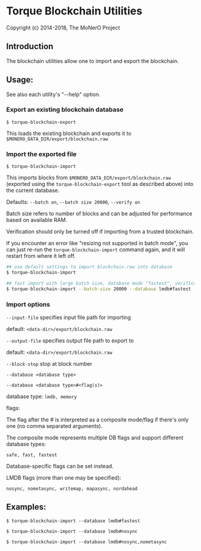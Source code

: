 # Torque Blockchain Utilities

Copyright (c) 2014-2018, The MoNerO Project

## Introduction

The blockchain utilities allow one to import and export the blockchain.

## Usage:

See also each utility's "--help" option.

### Export an existing blockchain database

`$ torque-blockchain-export`

This loads the existing blockchain and exports it to `$MONERO_DATA_DIR/export/blockchain.raw`

### Import the exported file

`$ torque-blockchain-import`

This imports blocks from `$MONERO_DATA_DIR/export/blockchain.raw` (exported using the
`torque-blockchain-export` tool as described above) into the current database.

Defaults: `--batch on`, `--batch size 20000`, `--verify on`

Batch size refers to number of blocks and can be adjusted for performance based on available RAM.

Verification should only be turned off if importing from a trusted blockchain.

If you encounter an error like "resizing not supported in batch mode", you can just re-run
the `torque-blockchain-import` command again, and it will restart from where it left off.

```bash
## use default settings to import blockchain.raw into database
$ torque-blockchain-import

## fast import with large batch size, database mode "fastest", verification off
$ torque-blockchain-import --batch-size 20000 --database lmdb#fastest --verify off

```

### Import options

`--input-file`
specifies input file path for importing

default: `<data-dir>/export/blockchain.raw`

`--output-file`
specifies output file path to export to

default: `<data-dir>/export/blockchain.raw`

`--block-stop`
stop at block number

`--database <database type>`

`--database <database type>#<flag(s)>`

database type: `lmdb, memory`

flags:

The flag after the # is interpreted as a composite mode/flag if there's only
one (no comma separated arguments).

The composite mode represents multiple DB flags and support different database types:

`safe, fast, fastest`

Database-specific flags can be set instead.

LMDB flags (more than one may be specified):

`nosync, nometasync, writemap, mapasync, nordahead`

## Examples:

```
$ torque-blockchain-import --database lmdb#fastest

$ torque-blockchain-import --database lmdb#nosync

$ torque-blockchain-import --database lmdb#nosync,nometasync
```
